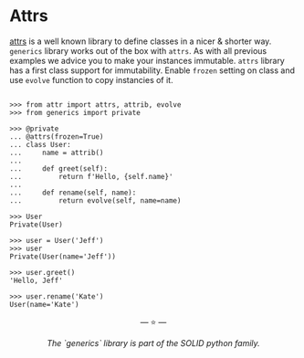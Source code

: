 # Attrs

[attrs](https://www.attrs.org/en/stable/) is a well known library to define
classes in a nicer & shorter way. `generics` library works out of the box with
`attrs`. As with all previous examples we advice you to make your instances
immutable. `attrs` library has a first class support for immutability. Enable
`frozen` setting on class and use `evolve` function to copy instancies of it.

```pycon

>>> from attr import attrs, attrib, evolve
>>> from generics import private

>>> @private
... @attrs(frozen=True)
... class User:
...     name = attrib()
...
...     def greet(self):
...         return f'Hello, {self.name}'
...
...     def rename(self, name):
...         return evolve(self, name=name)

>>> User
Private(User)

>>> user = User('Jeff')
>>> user
Private(User(name='Jeff'))

>>> user.greet()
'Hello, Jeff'

>>> user.rename('Kate')
User(name='Kate')

```

<p align="center">&mdash; ⭐️ &mdash;</p>
<p align="center"><i>The `generics` library is part of the SOLID python family.</i></p>
